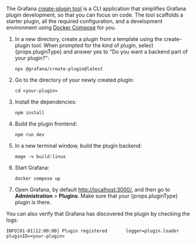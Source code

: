 The Grafana [create-plugin tool](https://www.npmjs.com/package/@grafana/create-plugin) is a CLI application that simplifies Grafana plugin development, so that you can focus on code. The tool scaffolds a starter plugin, all the required configuration, and a development environment using [Docker Compose](https://docs.docker.com/compose/) for you.

1. <span>In a new directory, create a plugin from a template using the create-plugin tool. When prompted for the kind of plugin, select {props.pluginType}</span> and answer yes to "Do you want a backend part of your plugin?":

   ```shell
   npx @grafana/create-plugin@latest
   ```

1. Go to the directory of your newly created plugin:

   ```shell
   cd <your-plugin>
   ```

1. Install the dependencies:

   ```shell
   npm install
   ```

1. Build the plugin frontend:

   ```shell
   npm run dev
   ```

1. In a new terminal window, build the plugin backend:

   ```shell
   mage -v build:linux
   ```

1. Start Grafana:

   ```shell
   docker compose up
   ```

1. <span>Open Grafana, by default <a href="http://localhost:3000/">http://localhost:3000/</a>, and then go to <b>Administration</b> > <b>Plugins</b>. Make sure that your {props.pluginType} plugin is there.</span>

You can also verify that Grafana has discovered the plugin by checking the logs:

```
INFO[01-01|12:00:00] Plugin registered       logger=plugin.loader pluginID=<your-plugin>
```
